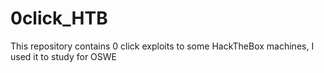 # 0click_HTB
This repository contains 0 click exploits to some HackTheBox machines, I used it to study for OSWE
